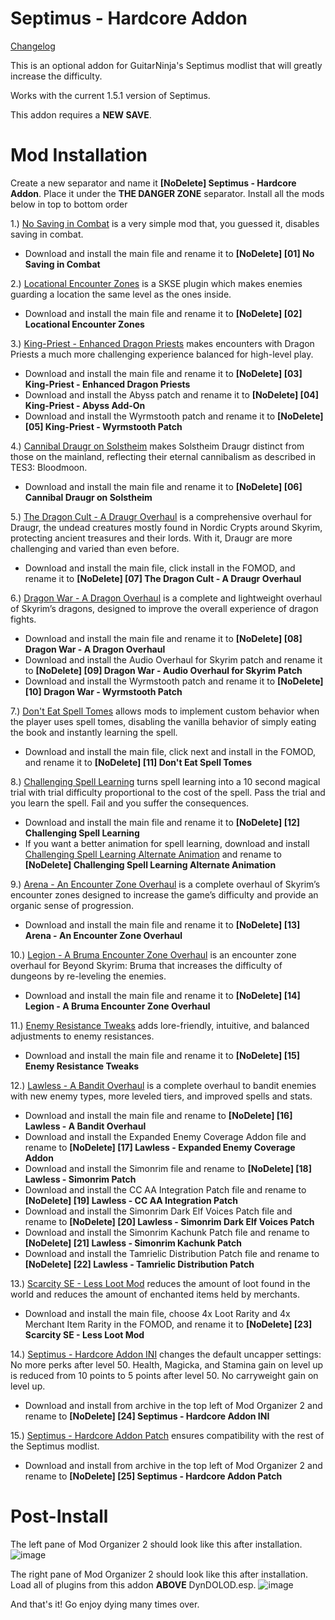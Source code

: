 # Septimus - Hardcore Addon

[Changelog](https://github.com/Ender108/SeptimusHardcoreAddon/blob/main/CHANGELOG.md)

This is an optional addon for GuitarNinja's Septimus modlist that will greatly increase the difficulty.

Works with the current 1.5.1 version of Septimus.

This addon requires a **NEW SAVE**.

# Mod Installation
Create a new separator and name it **[NoDelete] Septimus - Hardcore Addon**. Place it under the **THE DANGER ZONE** separator. Install all the mods below in top to bottom order

1.) [No Saving in Combat](https://www.nexusmods.com/skyrimspecialedition/mods/29914) is a very simple mod that, you guessed it, disables saving in combat.
  - Download and install the main file and rename it to **[NoDelete] [01] No Saving in Combat**

2.) [Locational Encounter Zones](https://www.nexusmods.com/skyrimspecialedition/mods/85212) is a SKSE plugin which makes enemies guarding a location the same level as the ones inside.
  - Download and install the main file and rename it to **[NoDelete] [02] Locational Encounter Zones**

3.) [King-Priest - Enhanced Dragon Priests](https://www.nexusmods.com/skyrimspecialedition/mods/59652) makes encounters with Dragon Priests a much more challenging experience balanced for high-level play. 
  - Download and install the main file and rename it to **[NoDelete] [03] King-Priest - Enhanced Dragon Priests**
  - Download and install the Abyss patch and rename it to **[NoDelete] [04] King-Priest - Abyss Add-On**
  - Download and install the Wyrmstooth patch and rename it to **[NoDelete] [05] King-Priest - Wyrmstooth Patch**

4.) [Cannibal Draugr on Solstheim](https://www.nexusmods.com/skyrimspecialedition/mods/21238) makes Solstheim Draugr distinct from those on the mainland, reflecting their eternal cannibalism as described in TES3: Bloodmoon.
  - Download and install the main file and rename it to **[NoDelete] [06] Cannibal Draugr on Solstheim**

5.) [The Dragon Cult - A Draugr Overhaul](https://www.nexusmods.com/skyrimspecialedition/mods/81422) is a comprehensive overhaul for Draugr, the undead creatures mostly found in Nordic Crypts around Skyrim, protecting ancient treasures and their lords. With it, Draugr are more challenging and varied than even before.
  - Download and install the main file, click install in the FOMOD, and rename it to **[NoDelete] [07] The Dragon Cult - A Draugr Overhaul**

6.) [Dragon War - A Dragon Overhaul](https://www.nexusmods.com/skyrimspecialedition/mods/51310) is a complete and lightweight overhaul of Skyrim’s dragons, designed to improve the overall experience of dragon fights.
  - Download and install the main file and rename it to **[NoDelete] [08] Dragon War - A Dragon Overhaul**
  - Download and install the Audio Overhaul for Skyrim patch and rename it to **[NoDelete] [09] Dragon War - Audio Overhaul for Skyrim Patch**
  - Download and install the Wyrmstooth patch and rename it to **[NoDelete] [10] Dragon War - Wyrmstooth Patch**

7.) [Don't Eat Spell Tomes](https://www.nexusmods.com/skyrimspecialedition/mods/43095) allows mods to implement custom behavior when the player uses spell tomes, disabling the vanilla behavior of simply eating the book and instantly learning the spell.
  - Download and install the main file, click next and install in the FOMOD, and rename it to **[NoDelete] [11] Don't Eat Spell Tomes**

8.) [Challenging Spell Learning](https://www.nexusmods.com/skyrimspecialedition/mods/20521) turns spell learning into a 10 second magical trial with trial difficulty proportional to the cost of the spell. Pass the trial and you learn the spell. Fail and you suffer the consequences.
  - Download and install the main file and rename it to **[NoDelete] [12] Challenging Spell Learning**
  - If you want a better animation for spell learning, download and install [Challenging Spell Learning Alternate Animation](https://www.nexusmods.com/skyrimspecialedition/mods/57574?tab=description) and rename to **[NoDelete] Challenging Spell Learning Alternate Animation**

9.) [Arena - An Encounter Zone Overhaul](https://www.nexusmods.com/skyrimspecialedition/mods/33487) is a complete overhaul of Skyrim’s encounter zones designed to increase the game’s difficulty and provide an organic sense of progression.
  - Download and install the main file and rename it to **[NoDelete] [13] Arena - An Encounter Zone Overhaul**

10.) [Legion - A Bruma Encounter Zone Overhaul](https://www.nexusmods.com/skyrimspecialedition/mods/60848) is an encounter zone overhaul for Beyond Skyrim: Bruma that increases the difficulty of dungeons by re-leveling the enemies.
 - Download and install the main file and rename it to **[NoDelete] [14] Legion - A Bruma Encounter Zone Overhaul**

11.) [Enemy Resistance Tweaks](https://www.nexusmods.com/skyrimspecialedition/mods/59394) adds lore-friendly, intuitive, and balanced adjustments to enemy resistances.
  - Download and install the main file and rename it to **[NoDelete] [15] Enemy Resistance Tweaks**

12.) [Lawless - A Bandit Overhaul](https://www.nexusmods.com/skyrimspecialedition/mods/88080) is a complete overhaul to bandit enemies with new enemy types, more leveled tiers, and improved spells and stats.
  - Download and install the main file and rename to **[NoDelete] [16] Lawless - A Bandit Overhaul**
  - Download and install the Expanded Enemy Coverage Addon file and rename to **[NoDelete] [17] Lawless - Expanded Enemy Coverage Addon**
  - Download and install the Simonrim file and rename to **[NoDelete] [18] Lawless - Simonrim Patch**
  - Download and install the CC AA Integration Patch file and rename to **[NoDelete] [19] Lawless - CC AA Integration Patch**
  - Download and install the Simonrim Dark Elf Voices Patch file and rename to **[NoDelete] [20] Lawless - Simonrim Dark Elf Voices Patch**
  - Download and install the Simonrim Kachunk Patch file and rename to **[NoDelete] [21] Lawless - Simonrim Kachunk Patch**
  - Download and install the Tamrielic Distribution Patch file and rename to **[NoDelete] [22] Lawless - Tamrielic Distribution Patch**

13.) [Scarcity SE - Less Loot Mod](https://www.nexusmods.com/skyrimspecialedition/mods/8647) reduces the amount of loot found in the world and reduces the amount of enchanted items held by merchants.
  - Download and install the main file, choose 4x Loot Rarity and 4x Merchant Item Rarity in the FOMOD, and rename it to **[NoDelete] [23] Scarcity SE - Less Loot Mod**

14.) [Septimus - Hardcore Addon INI](https://github.com/Ender108/SeptimusHardcoreAddon/blob/main/Septimus%20-%20Hardcore%20Addon%20INI.7z) changes the default uncapper settings: No more perks after level 50. Health, Magicka, and Stamina gain on level up is reduced from 10 points to 5 points after level 50. No carryweight gain on level up.
  - Download and install from archive in the top left of Mod Organizer 2 and rename to **[NoDelete] [24] Septimus - Hardcore Addon INI**

15.) [Septimus - Hardcore Addon Patch](https://github.com/Ender108/SeptimusHardcoreAddon/blob/main/Septimus%20-%20Hardcore%20Addon%20Patch.7z) ensures compatibility with the rest of the Septimus modlist.
 - Download and install from archive in the top left of Mod Organizer 2 and rename to **[NoDelete] [25] Septimus - Hardcore Addon Patch**


# Post-Install

The left pane of Mod Organizer 2 should look like this after installation.
![image](https://user-images.githubusercontent.com/19737384/228936342-82db13a4-3ccc-4a1b-a784-3ad96aaf5b81.png)

The right pane of Mod Organizer 2 should look like this after installation. Load all of plugins from this addon **ABOVE** DynDOLOD.esp.
![image](https://user-images.githubusercontent.com/19737384/228936449-aadc9c3b-f61c-4e04-981f-672f1dc4b56e.png)

And that's it! Go enjoy dying many times over.
